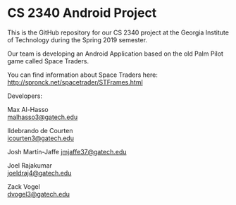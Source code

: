 # CS 2340 Android Project
This is the GitHub repository for our CS 2340 project at the Georgia Institute of Technology during the Spring 2019 semester.

Our team is developing an Android Application based on the old Palm Pilot game called Space Traders.

You can find information about Space Traders here: http://spronck.net/spacetrader/STFrames.html

Developers: 


Max Al-Hasso                        
malhasso3@gatech.edu

Ildebrando de Courten           
icourten3@gatech.edu

Josh Martín-Jaffe
jmjaffe37@gatech.edu

Joel Rajakumar                      
joeldraj4@gatech.edu

Zack Vogel  
dvogel3@gatech.edu

